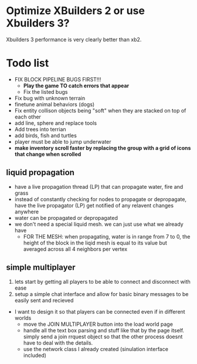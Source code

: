 # Optimize XBuilders 2 or use Xbuilders 3?
Xbuilders 3 performance is very clearly better than xb2.

# Todo list
- FIX BLOCK PIPELINE BUGS FIRST!!!
   * **Play the game TO catch errors that appear**
   * Fix the listed bugs
- Fix bug with unknown terrain
- finetune animal behaviors (dogs)
- Fix entity collison objects being "soft" when they are stacked on top of each other
- add line, sphere and replace tools
- Add trees into terrian
- add birds, fish and turtles
- player must be able to jump underwater
- **make inventory scroll faster by replacing the group with a grid of icons that change when scrolled**

## liquid propagation
* have a live propagation thread (LP) that can propagate water, fire and grass
* instead of constantly checking for nodes to propagate or depropagate, have the live propagator (LP) get notified of any relavent changes anywhere
* water can be propagated or depropagated
* we don't need a special liquid mesh. we can just use what we already have
   * FOR THE MESH: when propagating, water is in range from 7 to 0, the height of the block in the liqid mesh is equal to its value but averaged across all 4 neighbors per vertex

## simple multiplayer
1. lets start by getting all players to be able to connect and disconnect with ease
2. setup a simple chat interface and allow for basic binary messages to be easily sent and recieved

* I want to design it so that players can be connected even if in different worlds
   * move the JOIN MULTIPLAYER button into the load world page
   * handle all the text box parsing and stuff like that by the page itself. simply send a join rrquest object so that the other process doesnt have to deal with the details.
   * use the network class I already created (sinulation interface included)
